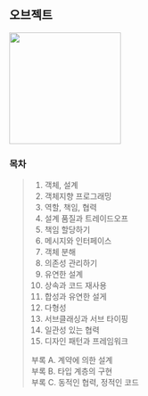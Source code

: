 ## 오브젝트
<img src="https://user-images.githubusercontent.com/83414134/214801271-b7dbb04b-c427-439c-9ec4-d7fe80e73a18.jpg" width="200">

### 목차
> 01. 객체, 설계
> 02. 객체지향 프로그래밍
> 03. 역할, 책임, 협력
> 04. 설계 품질과 트레이드오프
> 05. 책임 할당하기
> 06. 메시지와 인터페이스
> 07. 객체 분해
> 08. 의존성 관리하기
> 09. 유연한 설계
> 10. 상속과 코드 재사용
> 11. 합성과 유연한 설게
> 12. 다형성
> 13. 서브클래싱과 서브 타이핑
> 14. 일관성 있는 협력
> 15. 디자인 패턴과 프레임워크
>
> 부록 A. 계약에 의한 설계</br>
> 부록 B. 타입 계층의 구현</br>
> 부록 C. 동적인 협력, 정적인 코드
